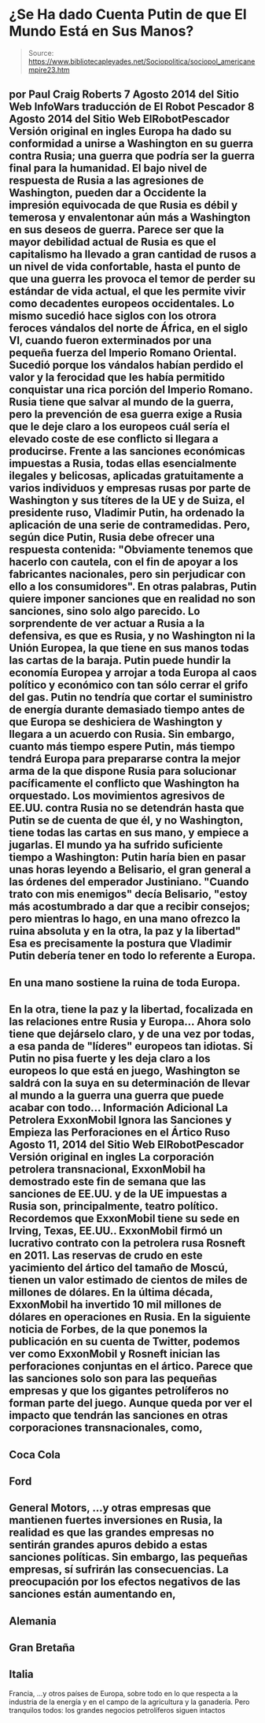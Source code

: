 # ¿Se Ha dado Cuenta Putin de que El Mundo Está en Sus Manos?

> Source: https://www.bibliotecapleyades.net/Sociopolitica/sociopol_americanempire23.htm

por Paul Craig Roberts
7 Agosto 2014
del Sitio Web
InfoWars
traducción de El Robot Pescador
8 Agosto 2014
del Sitio Web
ElRobotPescador
Versión original en ingles
Europa ha dado su conformidad a unirse a Washington en su guerra contra
Rusia; una guerra que podría ser la guerra final para la humanidad.
El bajo nivel de respuesta de Rusia a las agresiones de Washington, pueden
dar a Occidente la impresión equivocada de que Rusia es débil y temerosa y
envalentonar aún más a Washington en sus deseos de guerra.
Parece ser que la mayor debilidad actual de Rusia es que el capitalismo ha
llevado a gran cantidad de rusos a un nivel de vida confortable, hasta el
punto de que una guerra les provoca el temor de perder su estándar de vida
actual, el que les permite vivir como decadentes europeos occidentales.
Lo mismo sucedió hace siglos con los otrora feroces vándalos del norte de
África, en el siglo VI, cuando fueron exterminados por una pequeña fuerza
del Imperio Romano Oriental.
Sucedió porque los vándalos habían perdido el
valor y la ferocidad que les había permitido conquistar una rica porción del
Imperio Romano.
Rusia tiene que salvar al mundo de la guerra, pero la prevención de esa
guerra exige a Rusia que le deje claro a los europeos cuál sería el elevado
coste de ese conflicto si llegara a producirse.
Frente a las sanciones económicas impuestas a Rusia, todas ellas
esencialmente ilegales y belicosas, aplicadas gratuitamente a varios
individuos y empresas rusas por parte de Washington y sus títeres de la UE y
de Suiza, el presidente ruso, Vladimir Putin, ha ordenado la
aplicación de una serie de contramedidas.
Pero, según dice Putin, Rusia debe ofrecer una respuesta contenida:
"Obviamente tenemos que hacerlo con cautela,
con el fin de apoyar a los fabricantes nacionales, pero sin perjudicar
con ello a los consumidores".
En otras palabras, Putin quiere imponer
sanciones que en realidad no son sanciones, sino solo algo parecido.
Lo sorprendente de ver actuar a Rusia a la defensiva, es que es Rusia, y no
Washington ni la Unión Europea, la que tiene en sus manos todas las cartas
de la baraja.
Putin puede hundir la economía Europea y arrojar a toda Europa al caos
político y económico con tan sólo cerrar el grifo del gas.
Putin no tendría que cortar el suministro de energía durante demasiado
tiempo antes de que Europa se deshiciera de Washington y llegara a un
acuerdo con Rusia.
Sin embargo, cuanto más tiempo espere Putin, más tiempo tendrá Europa para
prepararse contra la mejor arma de la que dispone Rusia para solucionar
pacíficamente el conflicto que Washington ha orquestado.
Los movimientos agresivos de EE.UU. contra Rusia no se detendrán hasta que
Putin se de cuenta de que él, y no Washington, tiene todas las cartas en sus
mano, y empiece a jugarlas.
El mundo ya ha sufrido suficiente tiempo
a
Washington:
Putin haría bien en pasar unas horas leyendo a
Belisario, el gran general a las
órdenes del emperador Justiniano.
"Cuando trato con mis enemigos" decía
Belisario, "estoy más acostumbrado a dar que a recibir consejos; pero
mientras lo hago, en una mano ofrezco la ruina absoluta y en la otra, la
paz y la libertad"
Esa es precisamente la postura que Vladimir
Putin debería tener en todo lo referente a Europa.
-
En una mano sostiene la ruina de toda
Europa.
-
En la otra, tiene la paz y la libertad,
focalizada en las relaciones entre Rusia y Europa...
Ahora solo tiene que dejárselo claro, y de una
vez por todas, a esa
panda de "líderes" europeos tan idiotas.
Si Putin no pisa fuerte y les deja claro a los europeos lo que está en
juego, Washington se saldrá con la suya en su determinación de llevar al
mundo a la guerra
una guerra que puede acabar con todo...
Información Adicional
La Petrolera ExxonMobil Ignora las Sanciones y
Empieza las Perforaciones en el Ártico Ruso
Agosto 11, 2014
del Sitio Web
ElRobotPescador
Versión original en ingles
La corporación petrolera transnacional, ExxonMobil ha demostrado este
fin de semana que las sanciones de EE.UU. y de la UE impuestas a Rusia
son, principalmente, teatro político.
Recordemos que
ExxonMobil tiene su sede en Irving,
Texas, EE.UU..
ExxonMobil firmó un lucrativo contrato con la
petrolera rusa Rosneft en 2011. Las
reservas de crudo en este yacimiento del ártico del tamaño de Moscú,
tienen un valor estimado de cientos de miles de millones de dólares.
En la última década, ExxonMobil ha invertido
10 mil millones de dólares en operaciones en Rusia.
En la siguiente
noticia de Forbes, de la que ponemos la
publicación en su cuenta de Twitter, podemos ver como ExxonMobil y
Rosneft inician las perforaciones conjuntas en el ártico.
Parece que las sanciones solo son para las
pequeñas empresas y que los gigantes petrolíferos no forman parte del
juego.
Aunque queda por ver el impacto que tendrán las sanciones en otras
corporaciones transnacionales, como,
-
Coca Cola
-
Ford
-
General Motors,
...y otras empresas que mantienen fuertes
inversiones en Rusia, la realidad es que las grandes empresas no
sentirán grandes apuros debido a estas sanciones políticas.
Sin embargo, las pequeñas empresas, sí sufrirán las consecuencias.
La preocupación por los efectos negativos de las sanciones están
aumentando en,
-
Alemania
-
Gran Bretaña
-
Italia
-
Francia,
...y otros países de Europa, sobre todo en
lo que respecta a la industria de la energía y en el campo de la
agricultura y la ganadería.
Pero tranquilos todos: los grandes negocios petrolíferos siguen
intactos
